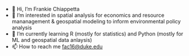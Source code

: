 - 👋 Hi, I’m Frankie Chiappetta
- 👀 I’m interested in spatial analysis for economics and resource mananagement & geospatial modeling to inform environmental policy analysis
- 🌱 I’m currently learning R (mostly for statistics) and Python (mostly for ML and geospatial data anlaysis)
- 📫 How to reach me fac16@duke.edu

<!---
fachiappetta/fachiappetta is a ✨ special ✨ repository because its `README.md` (this file) appears on your GitHub profile.
You can click the Preview link to take a look at your changes.
--->
